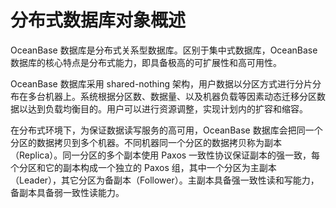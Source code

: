 # 分布式数据库对象概述

OceanBase 数据库是分布式关系型数据库。区别于集中式数据库，OceanBase 数据库的核心特点是分布式能力，即具备极高的可扩展性和高可用性。

OceanBase 数据库采用 shared-nothing 架构，用户数据以分区方式进行分片分布在多台机器上。系统根据分区数、数据量、以及机器负载等因素动态迁移分区数据以达到负载均衡目的。用户可以进行资源调整，实现计划内的扩容和缩容。

在分布式环境下，为保证数据读写服务的高可用，OceanBase 数据库会把同一个分区的数据拷贝到多个机器。不同机器同一个分区的数据拷贝称为副本（Replica）。同一分区的多个副本使用 Paxos 一致性协议保证副本的强一致，每个分区和它的副本构成一个独立的 Paxos 组，其中一个分区为主副本（Leader），其它分区为备副本（Follower）。主副本具备强一致性读和写能力，备副本具备弱一致性读能力。
